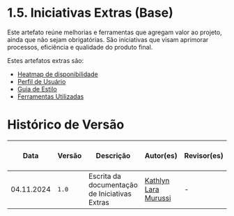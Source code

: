# 1.5. Iniciativas Extras (Base)

Este artefato reúne melhorias e ferramentas que agregam valor ao projeto, ainda que não sejam obrigatórias. São iniciativas que visam aprimorar processos, eficiência e qualidade do produto final.

Estes artefatos extras são:

- [Heatmap de disponibilidade](/docs/Base/1.5.1.heatmap.md)
- [Perfil de Usuário](/docs/Base/elicitacao/questionario/perfil_usuario.md)
- [Guia de Estilo](/docs/Base/1.5.2.guia-de-estilo.md)
- [Ferramentas Utilizadas](/docs/Base/1.5.3.FerramentasUtilizadas.md)

# Histórico de Versão
| Data | Versão | Descrição | Autor(es) | Revisor(es) | Detalhes da Revisão|
|------|--------|-----------|-----------| ----------- | -------------------|
| 04.11.2024 | `1.0` | Escrita da documentação de Iniciativas Extras | [Kathlyn Lara Murussi][KathlynGH] | - | - |

[AnaGH]: https://github.com/analufernanndess
[CainaGH]: https://github.com/freitasc
[ClaudioGH]: https://github.com/claudiohsc
[EliasGH]: https://github.com/EliasOliver21
[GuilhermeGH]: https://github.com/gmeister18
[JoelGH]: https://github.com/JoelSRangel
[KathlynGH]: https://github.com/klmurussi
[PabloGH]: https://github.com/pabloheika
[PedroRGH]: https://github.com/pedro-rodiguero
[PedroPGH]: https://github.com/Pedrin0030
[SamuelGH]: https://github.com/samuelalvess
[TalesGH]: https://github.com/TalesRG